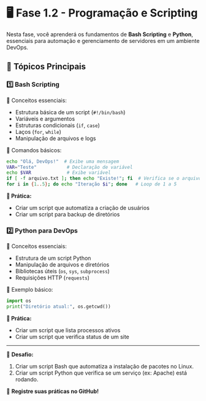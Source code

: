 # 🖥️ Fase 1.2 - Programação e Scripting

Nesta fase, você aprenderá os fundamentos de **Bash Scripting** e **Python**, essenciais para automação e gerenciamento de servidores em um ambiente DevOps.

## 📌 Tópicos Principais

### **1️⃣ Bash Scripting**
🔹 Conceitos essenciais:
- Estrutura básica de um script (`#!/bin/bash`)
- Variáveis e argumentos
- Estruturas condicionais (`if`, `case`)
- Laços (`for`, `while`)
- Manipulação de arquivos e logs

🔹 Comandos básicos:
```bash
echo "Olá, DevOps!"  # Exibe uma mensagem
VAR="Teste"           # Declaração de variável
echo $VAR             # Exibe variável
if [ -f arquivo.txt ]; then echo "Existe!"; fi  # Verifica se o arquivo existe
for i in {1..5}; do echo "Iteração $i"; done   # Loop de 1 a 5
```

**🔧 Prática:**
- Criar um script que automatiza a criação de usuários
- Criar um script para backup de diretórios

### **2️⃣ Python para DevOps**
🔹 Conceitos essenciais:
- Estrutura de um script Python
- Manipulação de arquivos e diretórios
- Bibliotecas úteis (`os`, `sys`, `subprocess`)
- Requisições HTTP (`requests`)

🔹 Exemplo básico:
```python
import os
print("Diretório atual:", os.getcwd())
```

**🔧 Prática:**
- Criar um script que lista processos ativos
- Criar um script que verifica status de um site

---
📌 **Desafio:**
1. Criar um script Bash que automatiza a instalação de pacotes no Linux.
2. Criar um script Python que verifica se um serviço (ex: Apache) está rodando.

🚀 **Registre suas práticas no GitHub!**
